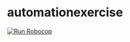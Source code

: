 # automationexercise

[![Run Robocop](https://github.com/Jirawat-kumsiri/automationexercise/actions/workflows/robocop.yml/badge.svg)](https://github.com/Jirawat-kumsiri/automationexercise/actions/workflows/robocop.yml)
